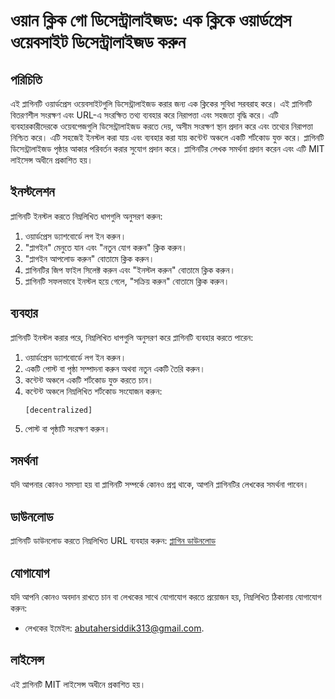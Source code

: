 # ওয়ান ক্লিক গো ডিসেন্ট্রালাইজড: এক ক্লিকে ওয়ার্ডপ্রেস ওয়েবসাইট ডিসেন্ট্রালাইজড করুন

## পরিচিতি
এই প্লাগিনটি ওয়ার্ডপ্রেস ওয়েবসাইটগুলি ডিসেন্ট্রালাইজড করার জন্য এক ক্লিকের সুবিধা সরবরাহ করে। এই প্লাগিনটি বিতরণশীল সংরক্ষণ এবং URL-এ সংরক্ষিত তথ্য ব্যবহার করে নিরাপত্তা এবং সহজতা বৃদ্ধি করে। এটি ব্যবহারকারীদেরকে ওয়েবপেজগুলি ডিসেন্ট্রালাইজড করতে দেয়, অসীম সংরক্ষণ স্থান প্রদান করে এবং তথ্যের নিরাপত্তা নিশ্চিত করে। এটি সহজেই ইনস্টল করা যায় এবং ব্যবহার করা যায় কন্টেন্ট অঞ্চলে একটি শর্টকোড যুক্ত করে। প্লাগিনটি ডিসেন্ট্রালাইজড পৃষ্ঠার আকার পরিবর্তন করার সুযোগ প্রদান করে। প্লাগিনটির লেখক সমর্থনা প্রদান করেন এবং এটি MIT লাইসেন্স অধীনে প্রকাশিত হয়।

## ইনস্টলেশন
প্লাগিনটি ইনস্টল করতে নিম্নলিখিত ধাপগুলি অনুসরণ করুন:

1. ওয়ার্ডপ্রেস ড্যাশবোর্ডে লগ ইন করুন।
2. "প্লাগইন" মেনুতে যান এবং "নতুন যোগ করুন" ক্লিক করুন।
3. "প্লাগইন আপলোড করুন" বোতামে ক্লিক করুন।
4. প্লাগিনটির জিপ ফাইল সিলেক্ট করুন এবং "ইনস্টল করুন" বোতামে ক্লিক করুন।
5. প্লাগিনটি সফলভাবে ইনস্টল হয়ে গেলে, "সক্রিয় করুন" বোতামে ক্লিক করুন।

## ব্যবহার
প্লাগিনটি ইনস্টল করার পরে, নিম্নলিখিত ধাপগুলি অনুসরণ করে প্লাগিনটি ব্যবহার করতে পারেন:

1. ওয়ার্ডপ্রেস ড্যাশবোর্ডে লগ ইন করুন।
2. একটি পোস্ট বা পৃষ্ঠা সম্পাদনা করুন অথবা নতুন একটি তৈরি করুন।
3. কন্টেন্ট অঞ্চলে একটি শর্টকোড যুক্ত করতে চান।
4. কন্টেন্ট অঞ্চলে নিম্নলিখিত শর্টকোড সংযোজন করুন:
   ```
   [decentralized]
   ```
5. পোস্ট বা পৃষ্ঠাটি সংরক্ষণ করুন।

## সমর্থনা
যদি আপনার কোনও সমস্যা হয় বা প্লাগিনটি সম্পর্কে কোনও প্রশ্ন থাকে, আপনি প্লাগিনটির লেখকের সমর্থনা পাবেন।

## ডাউনলোড
প্লাগিনটি ডাউনলোড করতে নিম্নলিখিত URL ব্যবহার করুন:
[প্লাগিন ডাউনলোড](https://github.com/imabutahersiddik/Go-Decentralized/releases/)

## যোগাযোগ
যদি আপনি কোনও অবদান রাখতে চান বা লেখকের সাথে যোগাযোগ করতে প্রয়োজন হয়, নিম্নলিখিত ঠিকানায় যোগাযোগ করুন:
- লেখকের ইমেইল: [abutahersiddik313@gmail.com](mailto:abutahersiddik313@gmail.com).

## লাইসেন্স
এই প্লাগিনটি MIT লাইসেন্স অধীনে প্রকাশিত হয়।